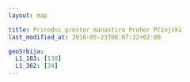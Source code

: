 ```yaml
---
layout: map

title: Prirodni prostor manastira Prohor Pčinjski
last_modified_at: 2018-05-23T08:07:32+02:00

geoSrbija:
  L1_183: [138]
  L1_362: [34]
---
```

